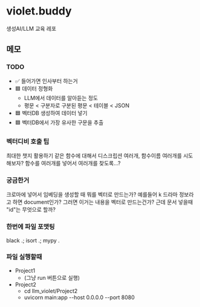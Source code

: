 # violet.buddy
생성AI/LLM 교육 레포









## 메모


### TODO
- ✅ 들어가면 인사부터 하는거
- 🟦 데이터 정형화
  - LLM에서 데이터를 알아듣는 정도
  - 평문 < 구분자로 구분된 평문 < 테이블 < JSON
- 🟦 벡터DB 생성하여 데이터 넣기
- 🟦 벡터DB에서 가장 유사한 구문을 추출


### 벡터디비 호출 팁
최대한 챗지 활용하기
같은 함수에 대해서 디스크립션 여러개, 함수이름 여러개를 시도해보자?
함수를 여러개를 넣어서 여러개를 찾도록...?


### 궁금한거
크로마에 넣어서 임베딩을 생성할 때 뭐를 벡터로 만드는가?
예를들어 k 드라마 정보라고 하면 document인가?
그러면 이거는 내용을 벡터로 만드는건가?
근데 문서 넣을때 "id"는 무엇으로 할까?


### 한번에 파일 포맷팅
black .; isort .; mypy .


### 파일 실행할때
- Project1
  - (그냥 run 버튼으로 실행)
- Project2
  - cd llm_violet/Project2
  - uvicorn main:app --host 0.0.0.0 --port 8080

